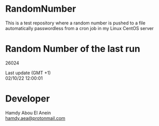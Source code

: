 # RandomNumber    
This is a test repository where a random number is pushed to a file automatically passwordless from a cron job in my Linux CentOS server    
# Random Number of the last run   
26024
      
Last update (GMT +1)    
02/10/22 12:00:01
# Developer    
Hamdy Abou El Anein   
hamdy.aea@protonmail.com
